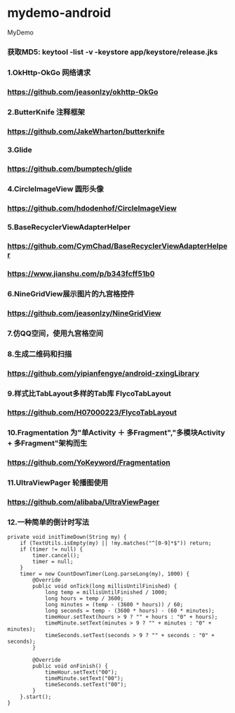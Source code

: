 # mydemo-android
MyDemo
### 获取MD5: keytool -list -v -keystore app/keystore/release.jks

### 1.OkHttp-OkGo 网络请求
### https://github.com/jeasonlzy/okhttp-OkGo

### 2.ButterKnife 注释框架
### https://github.com/JakeWharton/butterknife

### 3.Glide
### https://github.com/bumptech/glide

### 4.CircleImageView 圆形头像
### https://github.com/hdodenhof/CircleImageView

### 5.BaseRecyclerViewAdapterHelper
### https://github.com/CymChad/BaseRecyclerViewAdapterHelper
### https://www.jianshu.com/p/b343fcff51b0

### 6.NineGridView展示图片的九宫格控件
### https://github.com/jeasonlzy/NineGridView

### 7.仿QQ空间，使用九宫格空间

### 8.生成二维码和扫描
### https://github.com/yipianfengye/android-zxingLibrary

### 9.样式比TabLayout多样的Tab库 FlycoTabLayout
### https://github.com/H07000223/FlycoTabLayout

### 10.Fragmentation 为"单Activity ＋ 多Fragment","多模块Activity + 多Fragment"架构而生
### https://github.com/YoKeyword/Fragmentation

### 11.UltraViewPager 轮播图使用
### https://github.com/alibaba/UltraViewPager

### 12.一种简单的倒计时写法
    private void initTimeDown(String my) {
        if (TextUtils.isEmpty(my) || !my.matches("^[0-9]*$")) return;
        if (timer != null) {
            timer.cancel();
            timer = null;
        }
        timer = new CountDownTimer(Long.parseLong(my), 1000) {
            @Override
            public void onTick(long millisUntilFinished) {
                long temp = millisUntilFinished / 1000;
                long hours = temp / 3600;
                long minutes = (temp - (3600 * hours)) / 60;
                long seconds = temp - (3600 * hours) - (60 * minutes);
                timeHour.setText(hours > 9 ? "" + hours : "0" + hours);
                timeMinute.setText(minutes > 9 ? "" + minutes : "0" + minutes);
                timeSeconds.setText(seconds > 9 ? "" + seconds : "0" + seconds);
            }

            @Override
            public void onFinish() {
                timeHour.setText("00");
                timeMinute.setText("00");
                timeSeconds.setText("00");
            }
        }.start();
    }



